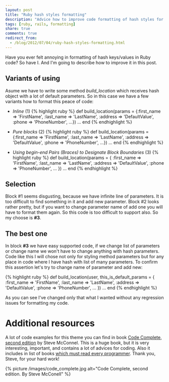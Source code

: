 ```yaml
---
layout: post
title: "Ruby hash styles formatting"
description: "Advice how to improve code formatting of hash styles for Ruby/Ruby On Rails"
tags: [ruby, rails, formatting]
share: true
comments: true
redirect_from:
  - /blog/2012/07/04/ruby-hash-styles-formatting.html
---
```



Have you ever felt annoying in formatting of hash keys/values in Ruby code? So have I. And I'm going to describe
how to improve it in this post.

## Variants of using

Asume we have to write some method *build_location* which receives hash object with a lot of default parameters. So
in this case we have a few variants how to format this peace of code:

+ *Inline* (1)
{%  highlight ruby %}
def build_location(params = {:first_name => 'FirstName', :last_name => 'LastName', :address => 'DefaultValue', :phone => 'PhoneNumber', ...})
...
end
{% endhighlight %}

+ *Pure blocks* (2)
{% highlight ruby %}
def build_location(params = {:first_name => 'FirstName',
                             :last_name  => 'LastName',
                             :address    => 'DefaultValue',
                             :phone      => 'PhoneNumber', ...})
...
end
{% endhighlight %}

+ *Using begin-end Pairs (Braces) to Designate Block Boundaries* (3)
{% highlight ruby %}
def build_location(params = {
    :first_name => 'FirstName',
    :last_name  => 'LastName',
    :address    => 'DefaultValue',
    :phone      => 'PhoneNumber', ...
})
...
end
{% endhighlight %}

## Selection

Block #1 seems disgusting, because we have infinite line of parameters. It is too difficult to find something in it and add new parameter.
Block #2 looks rather pretty, but if you want to change parameter name of add one you will have to format them again. So this code is too
difficult to support also. So my choose is **#3**.

## The best one

In block **#3** we have easy supported code, if we change list of parameters or change name we won't have to change anything with hash parameters.
Code like this I will chose not only for styling method parameters but for any place in code where I have hash with list of many parameters.
To confirm this assertion let's try to change name of parameter and add new:

{% highlight ruby %}
def build_location(user, this_is_default_params = {
    :first_name => 'FirstName',
    :last_name  => 'LastName',
    :address    => 'DefaultValue',
    :phone      => 'PhoneNumber', ...
})
...
end
{% endhighlight %}

As you can see I've changed only that what I wanted without any regression issues for formatting my code.

# Additional resources

A lot of code examples for this theme you can find in book [Code Complete, second edition](http://www.amazon.com/Code-Complete-ebook/dp/B004OR1XGK/ref=sr_1_7?ie=UTF8&qid=1341409481&sr=8-7&keywords=code+complete+2) by Steve McConnel.
This is a huge book, but it is very interesting, important, and contains a lot of advices for coding. Also it includes in list of books [which must read every programmer](http://stackoverflow.com/questions/1711/what-is-the-single-most-influential-book-every-programmer-should-read). Thank you, Steve, for your hard work!
<dl class='figure'>
	{% picture /images/code_complete.jpg alt="Code Complete, second edition. By Steve McConell" %}
</dl>
